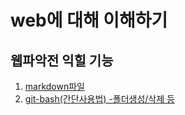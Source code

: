 # web에 대해 이해하기

## 웹파악전 익힐 기능
1. [markdown파일](http://guides.github.com/features/mastering-markdown/)
2. [git-bash(간단사용법) -폴더생성/삭제 등](git_bash_basic.md)
